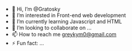 - 👋 Hi, I’m @Gratosky
- 👀 I’m interested in Front-end web development
- 🌱 I’m currently learning Javascript and HTML
- 💞️ I’m looking to collaborate on ...
- 📫 How to reach me greykym0@gmail.com
- ⚡ Fun fact: ...

<!---
Gratosky/Gratosky is a ✨ special ✨ repository because its `README.md` (this file) appears on your GitHub profile.
You can click the Preview link to take a look at your changes.
--->

